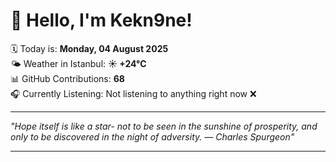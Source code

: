 # 👋 Hello, I'm Kekn9ne!

🗓️ Today is: **Monday, 04 August 2025**  
🌤️ Weather in Istanbul: **☀️   +24°C**  
📊 GitHub Contributions: **68**  
🎧 Currently Listening: Not listening to anything right now ❌

---

_"Hope itself is like a star- not to be seen in the sunshine of prosperity, and only to be discovered in the night of adversity. — *Charles Spurgeon*"_

---
